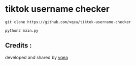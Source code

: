 # tiktok username checker
```
git clone https://github.com/vqea/tiktok-username-checker
```
```
python3 main.py
```
## Credits :
developed and shared by [vqea](https://github.com/vqea)
